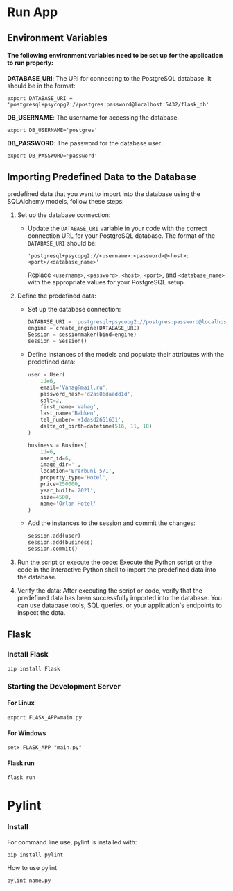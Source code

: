 # Run App


## Environment Variables

#### The following environment variables need to be set up for the application to run properly:

**DATABASE_URI**: The URI for connecting to the PostgreSQL database. It should be in the format:

    export DATABASE_URI = 'postgresql+psycopg2://postgres:password@localhost:5432/flask_db' 
**DB_USERNAME**: The username for accessing the database.
    
    export DB_USERNAME='postgres'
**DB_PASSWORD**: The password for the database user.
    
    export DB_PASSWORD='password'

## Importing Predefined Data to the Database

predefined data that you want to import into the database using the SQLAlchemy models, follow these steps:

1. Set up the database connection:
   - Update the `DATABASE_URI` variable in your code with the correct connection URL for your PostgreSQL database. The format of the `DATABASE_URI` should be:
     ```
     'postgresql+psycopg2://<username>:<password>@<host>:<port>/<database_name>'
     ```
     Replace `<username>`, `<password>`, `<host>`, `<port>`, and `<database_name>` with the appropriate values for your PostgreSQL setup.

2. Define the predefined data:
 
   - Set up the database connection:
     ```python
     DATABASE_URI = 'postgresql+psycopg2://postgres:password@localhost:5432/flask_db'
     engine = create_engine(DATABASE_URI)
     Session = sessionmaker(bind=engine)
     session = Session()
     ```

   - Define instances of the models and populate their attributes with the predefined data:
     ```python
     user = User(
         id=6,
         email='Vahag@mail.ru',
         password_hash='d2as86daadd1d',
         salt=2,
         first_name='Vahag',
         last_name='Babken',
         tel_number='+1dasd2651631',
         dalte_of_birth=datetime(516, 11, 18)
     )

     business = Busines(
         id=6,
         user_id=6,
         image_dir='',
         location='Ererbuni 5/1',
         property_type='Hotel',
         price=250000,
         year_built='2021',
         size=4500,
         name='Orlan Hotel'
     )
     ```

   - Add the instances to the session and commit the changes:
     ```python
     session.add(user)
     session.add(business)
     session.commit()
     ```

4. Run the script or execute the code: Execute the Python script or the code in the interactive Python shell to import the predefined data into the database.

5. Verify the data: After executing the script or code, verify that the predefined data has been successfully imported into the database. You can use database tools, SQL queries, or your application's endpoints to inspect the data.


## Flask 

### Install Flask 

    pip install Flask

### Starting the Development Server

#### For Linux
  
    export FLASK_APP=main.py

#### For Windows
  
    setx FLASK_APP "main.py"
    
#### Flask run
  
    flask run



# Pylint

### Install

For command line use, pylint is installed with:

    pip install pylint

How to use pylint
    
    pylint name.py
